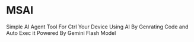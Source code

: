 # MSAI
Simple AI Agent Tool For Ctrl Your Device Using AI  By Genrating Code and Auto Exec it Powered By Gemini Flash Model 
